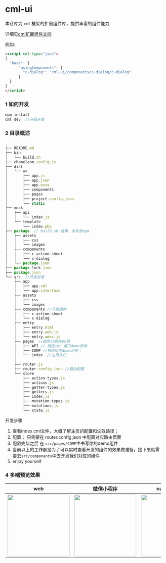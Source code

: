# cml-ui
本仓库为 `cml` 框架的扩展组件库，提供丰富的组件能力

详细见[cml扩展组件文档](https://cmljs.org/doc/component/expand/expand.html)

例如:
```html
<script cml-type="json">
{
  "base": {
      "usingComponents": {
        "c-dialog": "cml-ui/components/c-dialog/c-dialog"
      }
  }
}
</script>
```
### 1 如何开发
```javascript
npm install
cml dev  //开始开发
```
### 2 目录概述

```javascript
.
├── README.md
├── bin
│   └── build.sh
├── chameleon.config.js
├── dist
│   └── wx
│       ├── app.js
│       ├── app.json
│       ├── app.wxss
│       ├── components
│       ├── pages
│       ├── project.config.json
│       └── static
├── mock
│   ├── api
│   │   └── index.js
│   └── template
│       └── index.php
├── package  // build.sh 结果，发布到npm
│   ├── assets
│   │   ├── css
│   │   └── images
│   ├── components
│   │   ├── c-action-sheet
│   │   └── c-dialog
│   └── package.json
├── package-lock.json
├── package.json
└── src  //开发目录
    ├── app
    │   ├── app.cml
    │   └── app.interface
    ├── assets
    │   ├── css
    │   └── images
    ├── components //开发组件
    │   ├── c-action-sheet
    │   └── c-dialog
    ├── entry
    │   ├── entry.html
    │   ├── entry.web.js
    │   └── entry.weex.js
    ├── pages  //组件示例demo页
    │   ├── API // 相应api 接口demo示例
    │   ├── COMP //相应组件demo示例；
    │   └── index  //主页入口
    │
    ├── router.js
    ├── router.config.json //路由配置
    └── store
        ├── action-types.js
        ├── actions.js
        ├── getter-types.js
        ├── getters.js
        ├── index.js
        ├── mutation-types.js
        ├── mutations.js
        └── state.js

```
开发步骤
1. 查看index.cml文件，大概了解主页的配置和生效路径；
2. 配置：
    只需要在 router.config.json 中配置对应路由页面
3. 配置完毕之后 在 `src/pages/COMP`中书写你的demo组件
4. 当前以上的工作都是为了可以实时查看开发的组件的效果做准备，接下来就需要去`src/components`中去开发我们对应的组件
5. enjoy yourself

### 4 多端预览效果

| web   |      微信小程序      |  native-weex |
|:----------:|:-------------:|:------:|
| <img src="./preview/web.jpg" width="200px"/> |  <img src="./preview/wx.png" width="200px"/>| <img src="./preview/weex.jpg" width="200px"/> |
